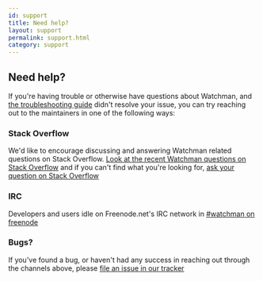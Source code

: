 ```yaml
---
id: support
title: Need help?
layout: support
permalink: support.html
category: support
---
```


## Need help?

If you're having trouble or otherwise have questions about Watchman, and
[the troubleshooting guide](/watchman/docs/troubleshooting.html) didn't resolve
your issue, you can try reaching out to the maintainers in one of the following
ways:

### Stack Overflow

We'd like to encourage discussing and answering Watchman related questions on
Stack Overflow.  [Look at the recent Watchman questions on Stack Overflow](
http://stackoverflow.com/questions/tagged/watchman?sort=newest) and if you
can't find what you're looking for, [ask your question on Stack Overflow](
http://stackoverflow.com/questions/ask?tags=watchman)

### IRC

Developers and users idle on Freenode.net's IRC network in
[#watchman on freenode](irc://chat.freenode.net/watchman)

### Bugs?

If you've found a bug, or haven't had any success in reaching out through the
channels above, please [file an issue in our tracker](
https://github.com/facebook/watchman/issues/new)
